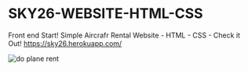 # SKY26-WEBSITE-HTML-CSS
Front end Start! Simple Aircrafr Rental Website - HTML - CSS - Check it Out! 
https://sky26.herokuapp.com/


![do plane rent](https://user-images.githubusercontent.com/57706581/77751099-588da480-7025-11ea-883a-f011699d6d51.PNG)
